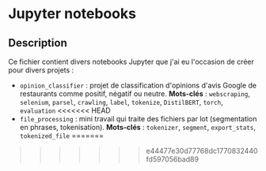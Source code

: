# Jupyter notebooks

## Description
Ce fichier contient divers notebooks Jupyter que j'ai eu l'occasion de créer pour divers projets : 
- `opinion_classifier` : projet de classification d'opinions d'avis Google de restaurants comme positif, négatif ou neutre. **Mots-clés** : `webscraping`, `selenium`, `parsel`, `crawling`, `label`, `tokenize`, `DistilBERT`, `torch`, `evaluation`
<<<<<<< HEAD
- `file_processing` : mini travail qui traite des fichiers par lot (segmentation en phrases, tokenisation). **Mots-clés** : `tokenizer`, `segment`, `export_stats`, `tokenized_file`
=======
>>>>>>> e44477e30d77768dc1770832440fd597056bad89
